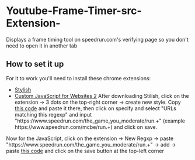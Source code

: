 # Youtube-Frame-Timer-src-Extension-
Displays a frame timing tool on speedrun.com's verifying page so you don't need to open it in another tab

## How to set it up
For it to work you'll need to install these chrome extensions:
* [Stylish](https://chrome.google.com/webstore/detail/stylish-custom-themes-for/fjnbnpbmkenffdnngjfgmeleoegfcffe)
* [Custom JavaScript for Websites 2](https://chrome.google.com/webstore/detail/custom-javascript-for-web/ddbjnfjiigjmcpcpkmhogomapikjbjdk)
After downloading Stilish, click on the extension -> 3 dots on the top-right corner -> create new style. Copy [this code](https://github.com/RafaeI11/Youtube-Frame-Timer-src-Extension-/blob/main/style.css) and paste it there, then click on specify and select "URLs matching this regexp" and input "https:\/\/www\.speedrun\.com\/the_game_you_moderate\/run.+"  (example https:\/\/www\.speedrun\.com\/mcbe\/run.+) and click on save.

Now for the JavaScript, click on the extension -> New Regxp -> paste "https:\/\/www\.speedrun\.com\/the_game_you_moderate\/run.+" -> add -> paste [this code](https://github.com/RafaeI11/Youtube-Frame-Timer-src-Extension-/blob/main/main.js) and click on the save button at the top-left corner
